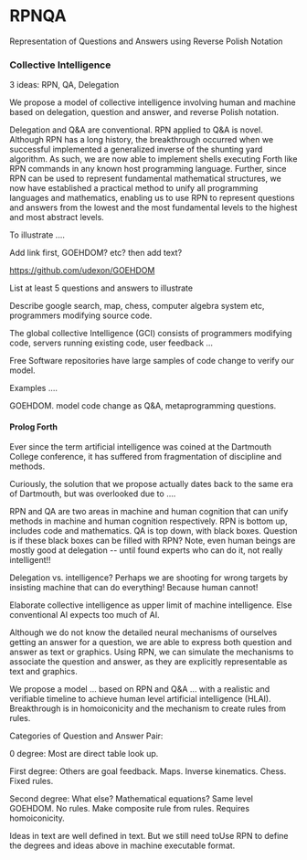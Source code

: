 # RPNQA
Representation of Questions and Answers using Reverse Polish Notation

### Collective Intelligence

3 ideas: RPN, QA, Delegation

We propose a model of collective intelligence involving human and machine based on delegation, question and answer, and reverse Polish notation.

Delegation and Q&A are conventional. RPN applied to Q&A is novel. Although RPN has a long history, the breakthrough occurred when we successful implemented a generalized inverse of the shunting yard algorithm. As such, we are now able to implement shells executing Forth like RPN commands in any known host programming language. Further, since RPN can be used to represent fundamental mathematical structures, we now have established a practical method to unify all programming languages and mathematics, enabling us to use RPN to represent questions and answers from the lowest and the most fundamental levels to the highest and most abstract levels.

To illustrate ....

Add link first, GOEHDOM? etc? then add text?

https://github.com/udexon/GOEHDOM

List at least 5 questions and answers to illustrate

Describe google search, map, chess, computer algebra system etc, programmers modifying source code. 

The global collective Intelligence (GCI) consists of programmers modifying code, servers running existing code, user feedback ...

Free Software repositories have large samples of code change to verify our model.

Examples ....

GOEHDOM. model code change as Q&A, metaprogramming questions. 


#### Prolog Forth

Ever since the term artificial intelligence was coined at the Dartmouth College conference, it has suffered from fragmentation of discipline and methods. 

Curiously, the solution that we propose actually dates back to the same era of Dartmouth, but was overlooked due to ....


RPN and QA are two areas in machine and human cognition that can unify methods in machine and human cognition respectively. RPN is bottom up, includes code and mathematics. QA is top down, with black boxes. Question is if these black boxes can be filled with RPN? Note, even human beings are mostly good at delegation -- until found experts who can do it, not really intelligent!!

Delegation vs. intelligence? Perhaps we are shooting for wrong targets by insisting machine that can do everything! Because human cannot!

Elaborate collective intelligence as upper limit of machine intelligence. Else conventional AI expects too much of AI.






Although we do not know the detailed neural mechanisms of ourselves getting an answer for a question, we are able to express both question and answer as text or graphics. Using RPN, we can simulate the mechanisms to associate the question and answer, as they are explicitly representable as text and graphics.


We propose a model ... based on RPN and Q&A ... with a realistic and verifiable timeline to achieve human level artificial intelligence (HLAI). Breakthrough is in homoiconicity and the mechanism to create rules from rules.

Categories of Question and Answer Pair:

0 degree: Most are direct table look up.

First degree: Others are goal feedback. Maps. Inverse kinematics. Chess. Fixed rules.

Second degree: What else? Mathematical equations? Same level GOEHDOM. No rules. Make composite rule from rules. Requires homoiconicity.

Ideas in text are well defined in text. But we still need toUse RPN to define the degrees and ideas above in machine executable format. 




